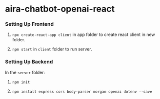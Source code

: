 # aira-chatbot-openai-react
 
### Setting Up Frontend

1. `npx create-react-app client` in app folder to create react client in new folder.

2. `npm start` in `client` folder to run server.

### Setting Up Backend

In the `server` folder:

1. `npm init`

2. `npm install express cors body-parser morgan openai dotenv --save`